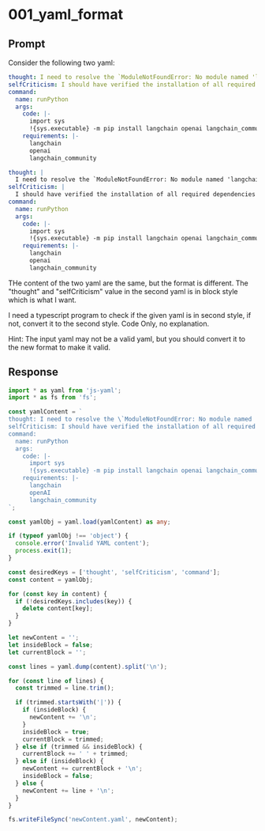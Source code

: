 # 001_yaml_format

## Prompt

Consider the following two yaml:

```yaml
thought: I need to resolve the `ModuleNotFoundError: No module named 'langchain_community'` error by ensuring that all necessary dependencies are correctly installed.
selfCriticism: I should have verified the installation of all required dependencies before running the code.
command:
  name: runPython
  args:
    code: |-
      import sys
      !{sys.executable} -m pip install langchain openai langchain_community
    requirements: |-
      langchain
      openai
      langchain_community
```

```yaml
thought: |
  I need to resolve the `ModuleNotFoundError: No module named 'langchain_community'` error by ensuring that all necessary dependencies are correctly installed.
selfCriticism: |
  I should have verified the installation of all required dependencies before running the code.
command:
  name: runPython
  args:
    code: |-
      import sys
      !{sys.executable} -m pip install langchain openai langchain_community
    requirements: |-
      langchain
      openai
      langchain_community
```

THe content of the two yaml are the same, but the format is different. The "thought" and "selfCriticism" value in the second yaml is in block style which is what I want. 

I need a typescript program to check if the given yaml is in second style, if not, convert it to the second style. Code Only, no explanation.

Hint: The input yaml may not be a valid yaml, but you should convert it to the new format to make it valid.

## Response

```typescript
import * as yaml from 'js-yaml';
import * as fs from 'fs';

const yamlContent = `
thought: I need to resolve the \`ModuleNotFoundError: No module named 'langchain_community'\` error by ensuring that all necessary dependencies are correctly installed.
selfCriticism: I should have verified the installation of all required dependencies before running the code.
command:
  name: runPython
  args:
    code: |-
      import sys
      !{sys.executable} -m pip install langchain openai langchain_community
    requirements: |-
      langchain
      openAI
      langchain_community
`;

const yamlObj = yaml.load(yamlContent) as any;

if (typeof yamlObj !== 'object') {
  console.error('Invalid YAML content');
  process.exit(1);
}

const desiredKeys = ['thought', 'selfCriticism', 'command'];
const content = yamlObj;

for (const key in content) {
  if (!desiredKeys.includes(key)) {
    delete content[key];
  }
}

let newContent = '';
let insideBlock = false;
let currentBlock = '';

const lines = yaml.dump(content).split('\n');

for (const line of lines) {
  const trimmed = line.trim();

  if (trimmed.startsWith('|')) {
    if (insideBlock) {
      newContent += '\n';
    }
    insideBlock = true;
    currentBlock = trimmed;
  } else if (trimmed && insideBlock) {
    currentBlock += ' ' + trimmed;
  } else if (insideBlock) {
    newContent += currentBlock + '\n';
    insideBlock = false;
  } else {
    newContent += line + '\n';
  }
}

fs.writeFileSync('newContent.yaml', newContent);
```


